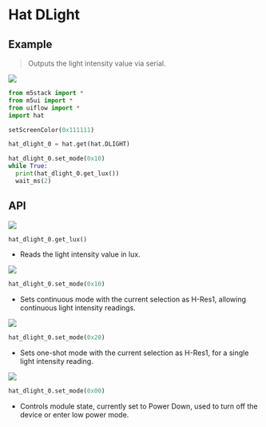 # Hat DLight

## Example

> Outputs the light intensity value via serial.

<img class="blockly_svg" src="https://m5stack.oss-cn-shenzhen.aliyuncs.com/resource/docs/static/assets/img/uiflow/blockly/hat/dlight/uiflow_block_hat_dlight_demo.png">

```python
from m5stack import *
from m5ui import *
from uiflow import *
import hat

setScreenColor(0x111111)

hat_dlight_0 = hat.get(hat.DLIGHT)

hat_dlight_0.set_mode(0x10)
while True:
  print(hat_dlight_0.get_lux())
  wait_ms(2)
```

## API

<img class="blockly_svg" src="https://m5stack.oss-cn-shenzhen.aliyuncs.com/resource/docs/static/assets/img/uiflow/blockly/hat/dlight/uiflow_block_hat_dlight_get_lux.svg">

```python
hat_dlight_0.get_lux()
```

- Reads the light intensity value in lux.

<img class="blockly_svg" src="https://m5stack.oss-cn-shenzhen.aliyuncs.com/resource/docs/static/assets/img/uiflow/blockly/hat/dlight/uiflow_block_hat_dlight_set_continous_mode.svg">

```python
hat_dlight_0.set_mode(0x10)
```

- Sets continuous mode with the current selection as H-Res1, allowing continuous light intensity readings.

<img class="blockly_svg" src="https://m5stack.oss-cn-shenzhen.aliyuncs.com/resource/docs/static/assets/img/uiflow/blockly/hat/dlight/uiflow_block_hat_dlight_set_one_shot_mode.svg">

```python
hat_dlight_0.set_mode(0x20)
```

- Sets one-shot mode with the current selection as H-Res1, for a single light intensity reading.

<img class="blockly_svg" src="https://m5stack.oss-cn-shenzhen.aliyuncs.com/resource/docs/static/assets/img/uiflow/blockly/hat/dlight/uiflow_block_hat_dlight_set_state_mode.svg">

```python
hat_dlight_0.set_mode(0x00)
```

- Controls module state, currently set to Power Down, used to turn off the device or enter low power mode.